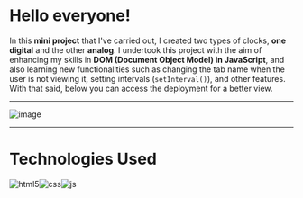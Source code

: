 <h1>Hello everyone!</h1>

In this **mini project** that I've carried out, I created two types of clocks, **one digital** and the other **analog**. I undertook this project with the aim of enhancing my skills in **DOM (Document Object Model) in JavaScript**, and also learning new functionalities such as changing the tab name when the user is not viewing it, setting intervals (`setInterval()`), and other features. With that said, below you can access the deployment for a better view.

<hr>

![image](https://github.com/muriloLuix/RealTimeClock/assets/143234115/6d81998f-649c-42b6-b5c0-8e9cc5680e54)

<hr>

<h1> Technologies Used </h1>
<div style="display: flex">
  <img alt="html5" src="https://img.shields.io/badge/HTML5-E34F26?style=for-the-badge&logo=html5&logoColor=white" />
  <img alt="css" src="https://img.shields.io/badge/CSS3-1572B6?style=for-the-badge&logo=css3&logoColor=white" />
  <img alt="js" src="https://img.shields.io/badge/JavaScript-F7DF1E?style=for-the-badge&logo=javascript&logoColor=black" />
</div>

